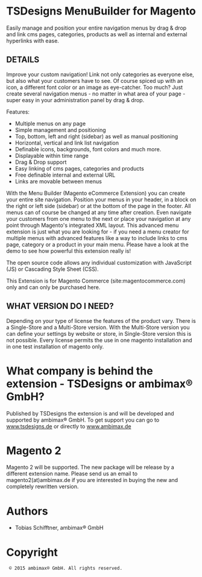 # TSDesigns MenuBuilder for Magento

Easily manage and position your entire navigation menus by drag & drop and link cms pages, categories, products as well
as internal and external hyperlinks with ease.

## DETAILS

Improve your custom navigation! Link not only categories as everyone else, but also what your customers have to see. Of
course spiced up with an icon, a different font color or an image as eye-catcher. Too much? Just create several
navigation menus - no matter in what area of your page - super easy in your administration panel by drag & drop.

Features:
* Multiple menus on any page
* Simple management and positioning
* Top, bottom, left and right (sidebar) as well as manual positioning
* Horizontal, vertical and link list navigation
* Definable icons, backgrounds, font colors and much more.
* Displayable within time range
* Drag & Drop support
* Easy linking of cms pages, categories and products
* Free definable internal and external URL
* Links are movable between menus


With the Menu Builder (Magento eCommerce Extension) you can create your entire site navigation. Position your menus in
your header, in a block on the right or left side (sidebar) or at the bottom of the page in the footer. All menus can
of course be changed at any time after creation. Even navigate your customers from one menu to the next or place your
navigation at any point through Magento's integrated XML layout. This advanced menu extension is just what you are
looking for - if you need a menu creator for multiple menus with advanced features like a way to include links to cms
page, category or a product in your main menu. Please have a look at the demo to see how powerful this extension really
is!

The open source code allows any individual customization with JavaScript (JS) or Cascading Style Sheet (CSS).

This Extension is for Magento Commerce (site:magentocommerce.com) only and can only be purchased here.

## WHAT VERSION DO I NEED?

Depending on your type of license the features of the product vary. There is a Single-Store and a Multi-Store version.
With the Multi-Store version you can define your settings by website or store, in Single-Store version this is not
possible. Every license permits the use in one magento installation and in one test installation of magento only.

# What company is behind the extension - TSDesigns or ambimax® GmbH?
Published by TSDesigns the extension is and will be developed and supported by ambimax® GmbH. To get support you can
go to www.tsdesigns.de or directly to www.ambimax.de

# Magento 2
Magento 2 will be supported. The new package will be release by a different extension name. Please send us an email
to magento2(at)ambimax.de if you are interested in buying the new and completely rewritten version.

# Authors
 - Tobias Schifftner, ambimax® GmbH

# Copyright
```
 © 2015 ambimax® GmbH. All rights reserved.
```
